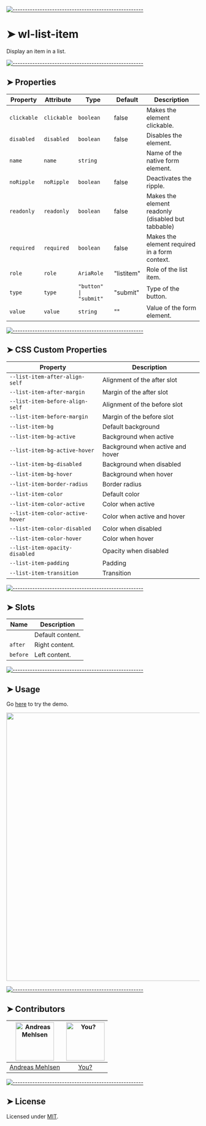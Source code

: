 
[![-----------------------------------------------------](https://raw.githubusercontent.com/andreasbm/readme/master/assets/lines/colored.png)](#wl-list-item)

# ➤ wl-list-item

Display an item in a list.


[![-----------------------------------------------------](https://raw.githubusercontent.com/andreasbm/readme/master/assets/lines/colored.png)](#properties)

## ➤ Properties

| Property    | Attribute   | Type                   | Default    | Description                                      |
|-------------|-------------|------------------------|------------|--------------------------------------------------|
| `clickable` | `clickable` | `boolean`              | false      | Makes the element clickable.                     |
| `disabled`  | `disabled`  | `boolean`              | false      | Disables the element.                            |
| `name`      | `name`      | `string`               |            | Name of the native form element.                 |
| `noRipple`  | `noRipple`  | `boolean`              | false      | Deactivates the ripple.                          |
| `readonly`  | `readonly`  | `boolean`              | false      | Makes the element readonly (disabled but tabbable) |
| `required`  | `required`  | `boolean`              | false      | Makes the element required in a form context.    |
| `role`      | `role`      | `AriaRole`             | "listitem" | Role of the list item.                           |
| `type`      | `type`      | `"button" \| "submit"` | "submit"   | Type of the button.                              |
| `value`     | `value`     | `string`               | ""         | Value of the form element.                       |


[![-----------------------------------------------------](https://raw.githubusercontent.com/andreasbm/readme/master/assets/lines/colored.png)](#css-custom-properties)

## ➤ CSS Custom Properties

| Property                         | Description                      |
|----------------------------------|----------------------------------|
| `--list-item-after-align-self`   | Alignment of the after slot      |
| `--list-item-after-margin`       | Margin of the after slot         |
| `--list-item-before-align-self`  | Alignment of the before slot     |
| `--list-item-before-margin`      | Margin of the before slot        |
| `--list-item-bg`                 | Default background               |
| `--list-item-bg-active`          | Background when active           |
| `--list-item-bg-active-hover`    | Background when active and hover |
| `--list-item-bg-disabled`        | Background when disabled         |
| `--list-item-bg-hover`           | Background when hover            |
| `--list-item-border-radius`      | Border radius                    |
| `--list-item-color`              | Default color                    |
| `--list-item-color-active`       | Color when active                |
| `--list-item-color-active-hover` | Color when active and hover      |
| `--list-item-color-disabled`     | Color when disabled              |
| `--list-item-color-hover`        | Color when hover                 |
| `--list-item-opacity-disabled`   | Opacity when disabled            |
| `--list-item-padding`            | Padding                          |
| `--list-item-transition`         | Transition                       |


[![-----------------------------------------------------](https://raw.githubusercontent.com/andreasbm/readme/master/assets/lines/colored.png)](#slots)

## ➤ Slots

| Name     | Description      |
|----------|------------------|
|          | Default content. |
| `after`  | Right content.   |
| `before` | Left content.    |



[![-----------------------------------------------------](https://raw.githubusercontent.com/andreasbm/readme/master/assets/lines/colored.png)](#usage)

## ➤ Usage

Go [here](https://weightless.dev/elements/list-item) to try the demo.

<a href="https://weightless.dev/elements/list-item" align="center">
  <img src="https://raw.githubusercontent.com/andreasbm/elements/master/screenshots/wl-list-item.png" width="700" />
</a>


[![-----------------------------------------------------](https://raw.githubusercontent.com/andreasbm/readme/master/assets/lines/colored.png)](#contributors)

## ➤ Contributors
	

| [<img alt="Andreas Mehlsen" src="https://avatars1.githubusercontent.com/u/6267397?s=460&v=4" width="100">](https://twitter.com/andreasmehlsen) | [<img alt="You?" src="https://joeschmoe.io/api/v1/random" width="100">](https://github.com/andreasbm/weightless/blob/master/CONTRIBUTING.md) |
|:--------------------------------------------------:|:--------------------------------------------------:|
| [Andreas Mehlsen](https://twitter.com/andreasmehlsen) | [You?](https://github.com/andreasbm/weightless/blob/master/CONTRIBUTING.md) |


[![-----------------------------------------------------](https://raw.githubusercontent.com/andreasbm/readme/master/assets/lines/colored.png)](#license)

## ➤ License
	
Licensed under [MIT](https://opensource.org/licenses/MIT).